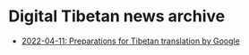 # Digital Tibetan news archive

- [2022-04-11: Preparations for Tibetan translation by Google](2022-04-11_tibetan_translation_services.md)
